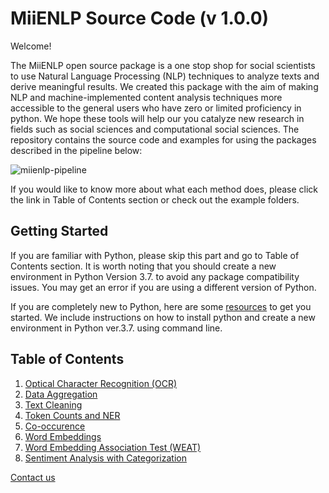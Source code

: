 # MiiENLP Source Code (v 1.0.0)

Welcome! 

The MiiENLP open source package is a one stop shop for social scientists to use Natural Language Processing (NLP) techniques to analyze texts and derive meaningful results. We created this package with the aim of making NLP and machine-implemented content analysis techniques more accessible to the general users who have zero or limited proficiency in python. We hope these tools will help our you catalyze new research in fields such as social sciences and computational social sciences. The repository contains the source code and examples for using the packages described in the pipeline below: 


![miienlp-pipeline](miienlp-pipeline.png)


If you would like to know more about what each method does, please click the link in Table of Contents section or check out the example folders. 

## Getting Started

If you are familiar with Python, please skip this part and go to Table of Contents section. It is worth noting that you should create a new environment in Python Version 3.7. to avoid any package compatibility issues. You may get an error if you are using a different version of Python. 

If you are completely new to Python, here are some [resources](https://github.com/miielab/miienlp/blob/afa9ff87adc58c1d447f538ab4d91b791b27662c/examples/python_installation.md) to get you started. We include instructions on how to install python and create a new environment in Python ver.3.7. using command line. 


## Table of Contents

1. [Optical Character Recognition (OCR)](https://github.com/miielab/miienlp/tree/main/miienlp/ocr)
2. [Data Aggregation](https://github.com/miielab/miienlp/tree/main/miienlp/aggregation)
3. [Text Cleaning](https://github.com/miielab/miienlp/tree/main/miienlp/text_cleaning)
4. [Token Counts and NER](https://github.com/miielab/miienlp/tree/main/miienlp/token)
5. [Co-occurence](https://github.com/miielab/miienlp/tree/main/miienlp/co_occurrence)
6. [Word Embeddings](https://github.com/miielab/miienlp/tree/main/miienlp/embeddings) 
7. [Word Embedding Association Test (WEAT)](https://github.com/miielab/miienlp/tree/main/miienlp/weat)
8. [Sentiment Analysis with Categorization](https://github.com/miielab/miienlp/tree/main/miienlp/sentimentAnalysis)

[Contact us](https://www.miielab.com/contact)
